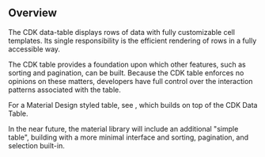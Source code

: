 ## Overview
The CDK data-table displays rows of data with fully customizable cell templates.
Its single responsibility is the efficient rendering of rows in a fully accessible way.

The CDK table provides a foundation upon which other features, such as sorting and pagination,
can be built. Because the CDK table enforces no opinions on these matters, developers have full
control over the interaction patterns associated with the table.

For a Material Design styled table, see <md-table>, which builds on top of the CDK Data Table.

In the near future, the material library will include an additional "simple table",  building
<md-table> with a more minimal interface and sorting, pagination, and selection built-in.


<!-- example(table-basic) -->